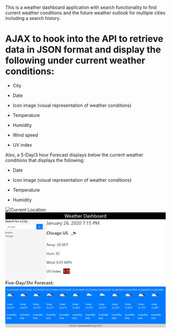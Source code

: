 This is a weather dashboard application with search functionality to find current weather conditions and the future weather outlook for multiple cities including a search history.

# AJAX to hook into the API to retrieve data in JSON format and display the following under current weather conditions:

  * City

  * Date

  * Icon image (visual representation of weather conditions)

  * Temperature

  * Humidity

  * Wind speed

  * UV index

Also, a 5-Day/3 hour Forecast displays below the current weather conditions that displays the following:

  * Date

  * Icon image (visual representation of weather conditions)

  * Temperature

  * Humidity


![Current Location](/assetswea1.png?raw=true)
![User Input](/assets/wea2.png?raw=true)


